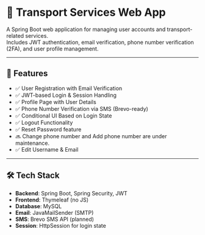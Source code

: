 # 🚛 Transport Services Web App

A Spring Boot web application for managing user accounts and transport-related services.  
Includes JWT authentication, email verification, phone number verification (2FA), and user profile management.

---

## 🔐 Features

- ✅ User Registration with Email Verification
- ✅ JWT-based Login & Session Handling
- ✅ Profile Page with User Details
- ✅ Phone Number Verification via SMS (Brevo-ready)
- ✅ Conditional UI Based on Login State
- ✅ Logout Functionality
- ✅ Reset Password feature
- 🔜 Change phone number and Add phone number are under maintenance.
- ✅ Edit Username & Email

---

## 🛠️ Tech Stack

- **Backend**: Spring Boot, Spring Security, JWT
- **Frontend**: Thymeleaf (no JS)
- **Database**: MySQL
- **Email**: JavaMailSender (SMTP)
- **SMS**: Brevo SMS API (planned)
- **Session**: HttpSession for login state
